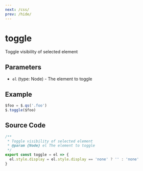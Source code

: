 ```yaml
---
next: /css/
prev: /hide/
---
```


# toggle

Toggle visibility of selected element

## Parameters

- `el` (type: Node) - The element to toggle

## Example

```js
$foo = $.qs('.foo')
$.toggle($foo)
```

## Source Code

```js
/**
 * Toggle visibility of selected element
 * @param {Node} el The element to toggle
 */
export const toggle = el => {
  el.style.display = el.style.display == 'none' ? '' : 'none'
}
```
